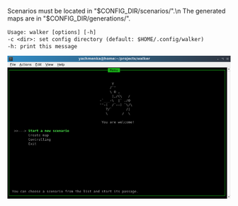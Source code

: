 Scenarios must be located in "$CONFIG_DIR/scenarios/".\n
The generated maps are in "$CONFIG_DIR/generations/".
```
Usage: walker [options] [-h]
-c <dir>: set config directory (default: $HOME/.config/walker)
-h: print this message
```
![Main screen](images/main_screen.png)
